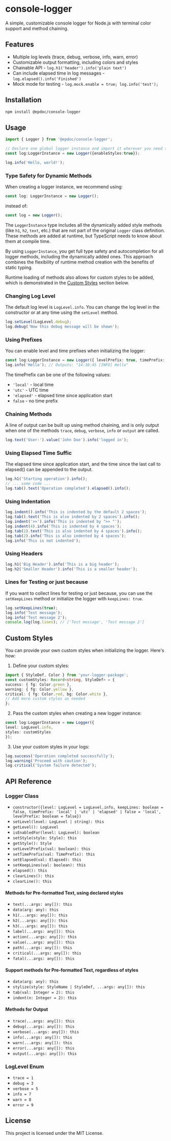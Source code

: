 # console-logger

A simple, customizable console logger for Node.js with terminal color support
and method chaining.

## Features

- Multiple log levels (trace, debug, verbose, info, warn, error)
- Customizable output formatting, including colors and styles
- Chainable API - `log.h1('header').info('plain text')`
- Can include elapsed time in log messages - `log.elapsed().info('Finished')`
- Mock mode for testing - `log.mock.enable = true; log.info('test');`

## Installation

```bash
npm install @epdoc/console-logger
```

## Usage

```typescript
import { Logger } from '@epdoc/console-logger';

// Declare one global logger instance and import it wherever you need to log
const log:LoggerInstance = new Logger({enableStyles:true});

log.info('Hello, world!');
```

### Type Safety for Dynamic Methods

When creating a logger instance, we recommend using:

```typescript
const log: LoggerInstance = new Logger();
```

instead of:

```typescript
const log = new Logger();
```

The `LoggerInstance` type includes all the dynamically added style methods (like
`h1`, `h2`, `text`, etc.) that are not part of the original `Logger` class
definition. These methods are added at runtime, but TypeScript needs to know
about them at compile time.

By using `LoggerInstance`, you get full type safety and autocompletion for all
logger methods, including the dynamically added ones. This approach combines the
flexibility of runtime method creation with the benefits of static typing.

Runtime loading of methods also allows for custom styles to be added, which is
demonstrated in the [Custom Styles](#custom-styles) section below.


### Changing Log Level

The default log level is `LogLevel.info`. You can change the log level in the
constructor or at any time using the `setLevel` method.

```typescript
log.setLevel(LogLevel.debug);
log.debug('Now this debug message will be shown');
```


### Using Prefixes

You can enable level and time prefixes when initializing the logger:

```typescript
const log:LoggerInstance = new Logger({ levelPrefix: true, timePrefix: 'local' });
log.info('Hello'); // Outputs: "14:30:45 [INFO] Hello"
```

The timePrefix can be one of the following values:

- `'local'` - local time
- `'utc'` - UTC time
- `'elapsed'` - elapsed time since application start
- `false` - no time prefix

### Chaining Methods

A line of output can be built up using method chaining, and is only output when
one of the methods `trace`, `debug`, `verbose`, `info` or `output` are
called.

```typescript
log.text('User:').value('John Doe').info('logged in');
```

### Using Elapsed Time Suffic

The elapsed time since application start, and the time since the last call to
elapsed() can be appended to the output.

```typescript
log.h1('Starting operation').info();
// ... some code ...
log.tab().text('Operation completed').elapsed().info();
```

### Using Indentation

```typescript
log.indent().info('This is indented by the default 2 spaces');
log.tab().text('This is also indented by 2 spaces').info();
log.indent('>>').info('This is indented by ">> "');
log.indent(4).info('This is indented by 4 spaces');
log.tab(2).text('This is also indented by 4 spaces').info();
log.tab(2).info('This is also indented by 4 spaces');
log.info('This is not indented');
```

### Using Headers

```typescript
log.h1('Big Header').info('This is a big header');
log.h2('Smaller Header').info('This is a smaller header');
```

### Lines for Testing or just because

If you want to collect lines for testing or just because, you can use the
`setKeepLines` method or initialize the logger with `keepLines: true`.

```typescript
log.setKeepLines(true);
log.info('Test message');
log.info('Test message 2');
console.log(log.lines); // ['Test message', 'Test message 2']
```

## Custom Styles

You can provide your own custom styles when initializing the logger. Here's how:

1. Define your custom styles:

```typescript
import { StyleDef, Color } from 'your-logger-package';
const customStyles: Record<string, StyleDef> = {
success: { fg: Color.green },
warning: { fg: Color.yellow },
critical: { fg: Color.red, bg: Color.white },
// Add more custom styles as needed
};
```

2. Pass the custom styles when creating a new logger instance:

```typescript
const log:LoggerInstance = new Logger({
level: LogLevel.info,
styles: customStyles
});
```

3. Use your custom styles in your logs:
```typescript
log.success('Operation completed successfully');
log.warning('Proceed with caution');
log.critical('System failure detected');
```


## API Reference

### Logger Class

- `constructor({level: LogLevel = LogLevel.info, keepLines: boolean = false, timePrefix: 'local' | 'utc' | 'elapsed' | false = 'local', levelPrefix: boolean = false})`
- `setLevel(level: LogLevel | string): this`
- `getLevel(): LogLevel`
- `isEnabledFor(level: LogLevel): boolean`
- `setStyle(style: Style): this`
- `getStyle(): Style`
- `setLevelPrefix(val: boolean): this`
- `setTimePrefix(val: TimePrefix): this`
- `setElapsed(val: Elapsed): this`
- `setKeepLines(val: boolean): this`
- `elapsed(): this`
- `clearLines(): this`
- `clearLine(): this`

#### Methods for Pre-formatted Text, using declared styles

- `text(...args: any[]): this`
- `data(arg: any): this`
- `h1(...args: any[]): this`
- `h2(...args: any[]): this`
- `h3(...args: any[]): this`
- `label(...args: any[]): this`
- `action(...args: any[]): this`
- `value(...args: any[]): this`
- `path(...args: any[]): this`
- `critical(...args: any[]): this`
- `fatal(...args: any[]): this`

#### Support methods for Pre-formatted Text, regardless of styles

- `data(arg: any): this`
- `stylize(style: StyleName | StyleDef, ...args: any[]): this`
- `tab(val: Integer = 2): this`
- `indent(n: Integer = 2): this`

#### Methods for Output

- `trace(...args: any[]): this`
- `debug(...args: any[]): this`
- `verbose(...args: any[]): this`
- `info(...args: any[]): this`
- `warn(...args: any[]): this`
- `error(...args: any[]): this`
- `output(...args: any[]): this`

### LogLevel Enum

- `trace = 1`
- `debug = 3`
- `verbose = 5`
- `info = 7`
- `warn = 8`
- `error = 9`

## License

This project is licensed under the MIT License.


